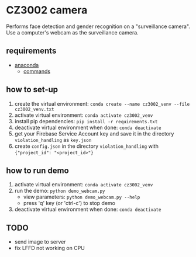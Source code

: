 # CZ3002 camera

Performs face detection and gender recognition on a "surveillance camera".
Use a computer's webcam as the surveillance camera.

## requirements

- [anaconda](https://docs.anaconda.com/anaconda/install/)
  - [commands](https://docs.conda.io/projects/conda/en/4.6.0/_downloads/52a95608c49671267e40c689e0bc00ca/conda-cheatsheet.pdf)

## how to set-up

1. create the virtual environment: `conda create --name cz3002_venv --file cz3002_venv.txt`
2. activate virtual environment: `conda activate cz3002_venv`
3. install pip dependencies: `pip install -r requirements.txt`
4. deactivate virtual environment when done: `conda deactivate`
5. get your Firebase Service Account key and save it in the directory `violation_handling` as `key.json`
6. create `config.json` in the directory `violation_handling` with `{"project_id": "<project_id>"}`

## how to run demo

1. activate virtual environment: `conda activate cz3002_venv`
2. run the demo: `python demo_webcam.py`
    - view parameters: `python demo_webcam.py --help`
    - press 'q' key (or 'ctrl-c') to stop demo
3. deactivate virtual environment when done: `conda deactivate`

## TODO

- send image to server
- fix LFFD not working on CPU
